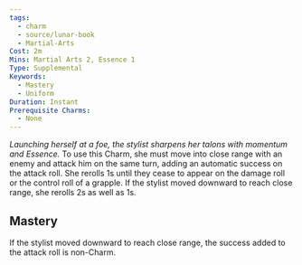 ```yaml
---
tags:
  - charm
  - source/lunar-book
  - Martial-Arts
Cost: 2m
Mins: Martial Arts 2, Essence 1
Type: Supplemental
Keywords:
  - Mastery
  - Uniform
Duration: Instant
Prerequisite Charms:
  - None
---
```

*Launching herself at a foe, the stylist sharpens her talons with momentum and Essence.* 
To use this Charm, she must move into close range with an enemy and attack him on the same turn, adding an automatic success on the attack roll. She rerolls 1s until they cease to appear on the damage roll or the control roll of a grapple. If the stylist moved downward to reach close range, she rerolls 2s as well as 1s. 
## Mastery
If the stylist moved downward to reach close range, the success added to the attack roll is non-Charm.